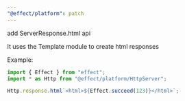 ```yaml
---
"@effect/platform": patch
---
```


add ServerResponse.html api

It uses the Template module to create html responses

Example:

```ts
import { Effect } from "effect";
import * as Http from "@effect/platform/HttpServer";

Http.response.html`<html>${Effect.succeed(123)}</html>`;
```

